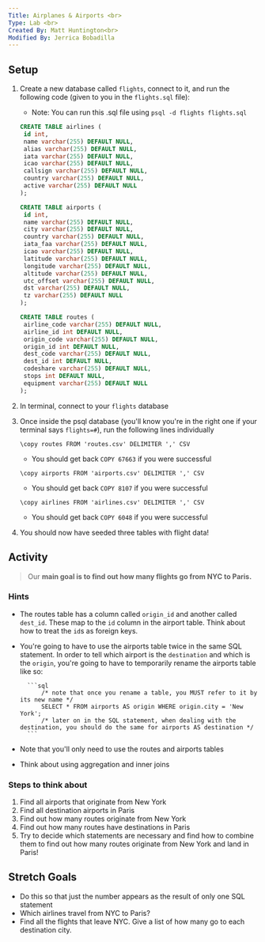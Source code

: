 ```yaml
---
Title: Airplanes & Airports <br>
Type: Lab <br>
Created By: Matt Huntington<br>
Modified By: Jerrica Bobadilla
---
```


## Setup

1. Create a new database called `flights`, connect to it, and run the following code (given to you in the `flights.sql` file):

   - Note: You can run this .sql file using `psql -d flights flights.sql`

   ```sql
   CREATE TABLE airlines (
   	id int,
   	name varchar(255) DEFAULT NULL,
   	alias varchar(255) DEFAULT NULL,
   	iata varchar(255) DEFAULT NULL,
   	icao varchar(255) DEFAULT NULL,
   	callsign varchar(255) DEFAULT NULL,
   	country varchar(255) DEFAULT NULL,
   	active varchar(255) DEFAULT NULL
   );

   CREATE TABLE airports (
   	id int,
   	name varchar(255) DEFAULT NULL,
   	city varchar(255) DEFAULT NULL,
   	country varchar(255) DEFAULT NULL,
   	iata_faa varchar(255) DEFAULT NULL,
   	icao varchar(255) DEFAULT NULL,
   	latitude varchar(255) DEFAULT NULL,
   	longitude varchar(255) DEFAULT NULL,
   	altitude varchar(255) DEFAULT NULL,
   	utc_offset varchar(255) DEFAULT NULL,
   	dst varchar(255) DEFAULT NULL,
   	tz varchar(255) DEFAULT NULL
   );

   CREATE TABLE routes (
   	airline_code varchar(255) DEFAULT NULL,
   	airline_id int DEFAULT NULL,
   	origin_code varchar(255) DEFAULT NULL,
   	origin_id int DEFAULT NULL,
   	dest_code varchar(255) DEFAULT NULL,
   	dest_id int DEFAULT NULL,
   	codeshare varchar(255) DEFAULT NULL,
   	stops int DEFAULT NULL,
   	equipment varchar(255) DEFAULT NULL
   );
   ```

1. In terminal, connect to your `flights` database
1. Once inside the psql database (you'll know you're in the right one if your terminal says `flights=#`), run the following lines individually

   ```
   \copy routes FROM 'routes.csv' DELIMITER ',' CSV
   ```

   - You should get back `COPY 67663` if you were successful

   ```
   \copy airports FROM 'airports.csv' DELIMITER ',' CSV
   ```

   - You should get back `COPY 8107` if you were successful

   ```
   \copy airlines FROM 'airlines.csv' DELIMITER ',' CSV
   ```

   - You should get back `COPY 6048` if you were successful

1. You should now have seeded three tables with flight data!

## Activity

> Our **main goal is to find out how many flights go from NYC to Paris.**

### Hints

- The routes table has a column called `origin_id` and another called `dest_id`. These map to the `id` column in the airport table. Think about how to treat the `id`s as foreign keys.
- You're going to have to use the airports table twice in the same SQL statement. In order to tell which airport is the `destination` and which is the `origin`, you're going to have to temporarily rename the airports table like so:

      	```sql
      		/* note that once you rename a table, you MUST refer to it by its new name */
      		SELECT * FROM airports AS origin WHERE origin.city = 'New York';
      		/* later on in the SQL statement, when dealing with the destination, you should do the same for airports AS destination */
      	```

- Note that you'll only need to use the routes and airports tables
- Think about using aggregation and inner joins

### Steps to think about

1. Find all airports that originate from New York
1. Find all destination airports in Paris
1. Find out how many routes originate from New York
1. Find out how many routes have destinations in Paris
1. Try to decide which statements are necessary and find how to combine them to find out how many routes originate from New York and land in Paris!

## Stretch Goals

- Do this so that just the number appears as the result of only one SQL statement
- Which airlines travel from NYC to Paris?
- Find all the flights that leave NYC. Give a list of how many go to each destination city.
